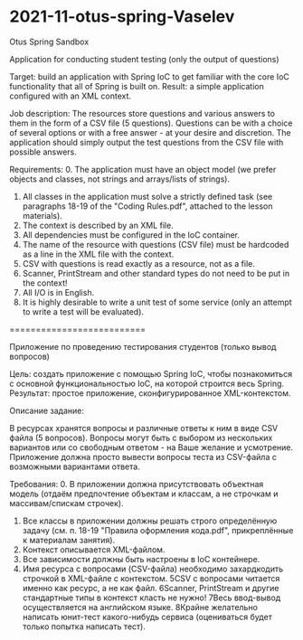 # 2021-11-otus-spring-Vaselev
Otus Spring Sandbox


Application for conducting student testing (only the output of questions)

Target:
build an application with Spring IoC to get familiar with the core IoC functionality that all of Spring is built on.
Result: a simple application configured with an XML context.

Job description:
The resources store questions and various answers to them in the form of a CSV file (5 questions).
Questions can be with a choice of several options or with a free answer - at your desire and discretion.
The application should simply output the test questions from the CSV file with possible answers.


Requirements:
0. The application must have an object model (we prefer objects and classes, not strings and arrays/lists of strings).
1. All classes in the application must solve a strictly defined task (see paragraphs 18-19 of the "Coding Rules.pdf", attached to the lesson materials).
2. The context is described by an XML file.
3. All dependencies must be configured in the IoC container.
4. The name of the resource with questions (CSV file) must be hardcoded as a line in the XML file with the context.
5. CSV with questions is read exactly as a resource, not as a file.
6. Scanner, PrintStream and other standard types do not need to be put in the context!
7. All I/O is in English.
8. It is highly desirable to write a unit test of some service (only an attempt to write a test will be evaluated).


========================== 

Приложение по проведению тестирования студентов (только вывод вопросов)

Цель:
создать приложение с помощью Spring IoC, чтобы познакомиться с основной функциональностью IoC, на которой строится весь Spring.
Результат: простое приложение, сконфигурированное XML-контекстом.

Описание задание:

В ресурсах хранятся вопросы и различные ответы к ним в виде CSV файла (5 вопросов).
Вопросы могут быть с выбором из нескольких вариантов или со свободным ответом - на Ваше желание и усмотрение.
Приложение должна просто вывести вопросы теста из CSV-файла с возможными вариантами ответа.

Требования:
0. В приложении должна присутствовать объектная модель (отдаём предпочтение объектам и классам, а не строчкам и массивам/спискам строчек).

1. Все классы в приложении должны решать строго определённую задачу (см. п. 18-19 "Правила оформления кода.pdf", прикреплённые к материалам занятия).
2. Контекст описывается XML-файлом.
3. Все зависимости должны быть настроены в IoC контейнере.
4. Имя ресурса с вопросами (CSV-файла) необходимо захардкодить строчкой в XML-файле с контекстом.
5CSV с вопросами читается именно как ресурс, а не как файл.
6Scanner, PrintStream и другие стандартные типы в контекст класть не нужно!
7Весь ввод-вывод осуществляется на английском языке.
8Крайне желательно написать юнит-тест какого-нибудь сервиса (оцениваться будет только попытка написать тест).